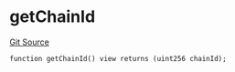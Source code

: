 # getChainId

[Git Source](https://github.com/llama-community/vertex-v1/blob/7b69542e87e2655dea74dab5779f3939de9641f7/src/utils/Helpers.sol)

```solidity
function getChainId() view returns (uint256 chainId);
```
